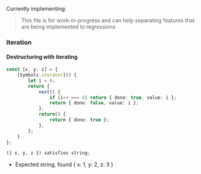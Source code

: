 Currently implementing:

> This file is for work-in-progress and can help separating features that are being implemented to regressions

### Iteration

#### Destructuring with iterating

```ts
const [x, y, z] = {
    [Symbols.iterator]() {
        let i = 0;
        return {
            next() {
                if (i++ === 4) return { done: true, value: i };
                return { done: false, value: i };
            },
            return() {
                return { done: true };
            },
        };
    }
};

({ x, y, z }) satisfies string;
```

- Expected string, found { x: 1, y: 2, z: 3 }
